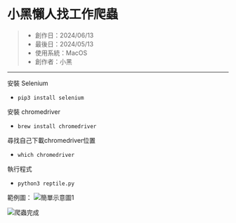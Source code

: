 # 小黑懶人找工作爬蟲
> * 創作日：2024/06/13
> * 最後日：2024/05/13
> * 使用系統：MacOS
> * 創作者：小黑

---
安裝 Selenium
* `pip3 install selenium`

安裝 chromedriver
* `brew install chromedriver`

尋找自己下載chromedriver位置
* `which chromedriver`

執行程式
* `python3 reptile.py`

範例圖：
![簡單示意圖1](https://hackmd.io/_uploads/HkI6qwuSR.png)

![爬蟲完成](https://hackmd.io/_uploads/BksgawOBA.png)










